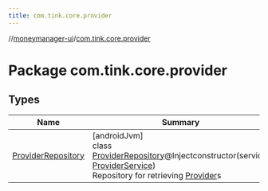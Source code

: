 ```yaml
---
title: com.tink.core.provider
---
```

//[moneymanager-ui](../../index.html)/[com.tink.core.provider](index.html)



# Package com.tink.core.provider



## Types


| Name | Summary |
|---|---|
| [ProviderRepository](-provider-repository/index.html) | [androidJvm]<br>class [ProviderRepository](-provider-repository/index.html)@Injectconstructor(service: [ProviderService](../com.tink.service.provider/-provider-service/index.html))<br>Repository for retrieving [Provider](../com.tink.model.provider/-provider/index.html)s |

